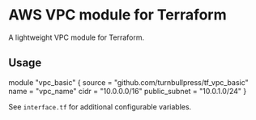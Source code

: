 # AWS VPC module for Terraform

   A lightweight VPC module for Terraform.
   
   ## Usage
   
   module "vpc_basic" {
     source = "github.com/turnbullpress/tf_vpc_basic"
     name   = "vpc_name"
     cidr   = "10.0.0.0/16"
     public_subnet = "10.0.1.0/24"
   }
   
   See `interface.tf` for additional configurable variables.

